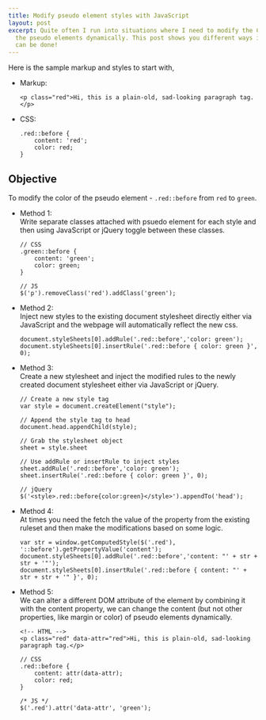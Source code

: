 ```yaml
---
title: Modify pseudo element styles with JavaScript
layout: post
excerpt: Quite often I run into situations where I need to modify the CSS styles of
  the pseudo elements dynamically. This post shows you different ways in which it
  can be done!
---
```


Here is the sample markup and styles to start with,

- Markup:
  ``` 
  <p class="red">Hi, this is a plain-old, sad-looking paragraph tag.</p>
  ``` 

- CSS:
  ``` 
  .red::before {
      content: 'red';
      color: red;
  }
  ```

## Objective

To modify the color of the pseudo element - `.red::before` from `red` to `green`.

- Method 1:   
  Write separate classes attached with psuedo element for each style and then using JavaScript or jQuery toggle between these classes.

  ```
  // CSS
  .green::before {
      content: 'green';
      color: green;
  }

  // JS
  $('p').removeClass('red').addClass('green');
  ```
  
- Method 2:  
  Inject new styles to the existing document stylesheet directly either via JavaScript and the webpage will automatically reflect the new css.

  ```
  document.styleSheets[0].addRule('.red::before','color: green');
  document.styleSheets[0].insertRule('.red::before { color: green }', 0);
  ```

- Method 3:  
  Create a new stylesheet and inject the modified rules to the newly created document stylesheet either via JavaScript or jQuery.

  ``` 
  // Create a new style tag
  var style = document.createElement("style");

  // Append the style tag to head
  document.head.appendChild(style);

  // Grab the stylesheet object
  sheet = style.sheet

  // Use addRule or insertRule to inject styles
  sheet.addRule('.red::before','color: green');
  sheet.insertRule('.red::before { color: green }', 0);

  // jQuery
  $('<style>.red::before{color:green}</style>').appendTo('head');
  ```

- Method 4:  
  At times you need the fetch the value of the property from the existing ruleset and then make the modifications based on some logic.

  ```
  var str = window.getComputedStyle($('.red'), '::before').getPropertyValue('content');
  document.styleSheets[0].addRule('.red::before','content: "' + str + str + '"');
  document.styleSheets[0].insertRule('.red::before { content: "' + str + str + '" }', 0);
  ```

- Method 5:  
  We can alter a different DOM attribute of the element by combining it with the content property, we can change the content (but not other properties, like margin or color) of pseudo elements dynamically.

  ```
  <!-- HTML -->
  <p class="red" data-attr="red">Hi, this is plain-old, sad-looking paragraph tag.</p>
     
  // CSS
  .red::before {
      content: attr(data-attr);
      color: red;
  }
  
  /* JS */
  $('.red').attr('data-attr', 'green');
  ```